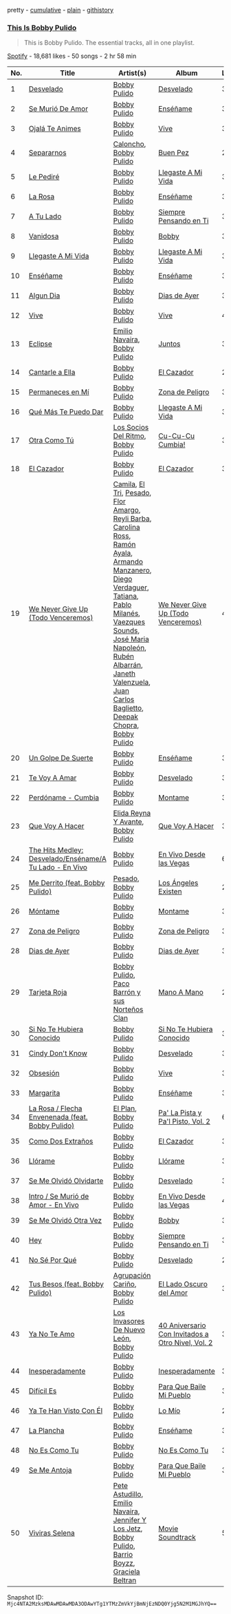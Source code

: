 pretty - [cumulative](/playlists/cumulative/37i9dQZF1DZ06evO2Jdbs4.md) - [plain](/playlists/plain/37i9dQZF1DZ06evO2Jdbs4) - [githistory](https://github.githistory.xyz/mackorone/spotify-playlist-archive/blob/main/playlists/plain/37i9dQZF1DZ06evO2Jdbs4)

### [This Is Bobby Pulido](https://open.spotify.com/playlist/37i9dQZF1DZ06evO2Jdbs4)

> This is Bobby Pulido\. The essential tracks, all in one playlist.

[Spotify](https://open.spotify.com/user/spotify) - 18,681 likes - 50 songs - 2 hr 58 min

| No. | Title | Artist(s) | Album | Length |
|---|---|---|---|---|
| 1 | [Desvelado](https://open.spotify.com/track/2JJSGhPpATm8lXeYjD95fw) | [Bobby Pulido](https://open.spotify.com/artist/4EEZg8R3dxbTCCQ1DVWtHg) | [Desvelado](https://open.spotify.com/album/2BCS2taG5BuYeL3QPCbcz2) | 3:41 |
| 2 | [Se Murió De Amor](https://open.spotify.com/track/5iuGn3RXvfvHIyIe8fyxBE) | [Bobby Pulido](https://open.spotify.com/artist/4EEZg8R3dxbTCCQ1DVWtHg) | [Enséñame](https://open.spotify.com/album/6wrBXd8mUK0dp3yMM29kWK) | 3:06 |
| 3 | [Ojalá Te Animes](https://open.spotify.com/track/1tg7ZzCAkjDNENdWL7WuIr) | [Bobby Pulido](https://open.spotify.com/artist/4EEZg8R3dxbTCCQ1DVWtHg) | [Vive](https://open.spotify.com/album/4v2fdmkaVrrT0eYhy2ix3a) | 3:00 |
| 4 | [Separarnos](https://open.spotify.com/track/5A4j5H2BchA1SqYOvQ8I4I) | [Caloncho](https://open.spotify.com/artist/2z3KntXLyEF5Lvz1kpdBoA), [Bobby Pulido](https://open.spotify.com/artist/4EEZg8R3dxbTCCQ1DVWtHg) | [Buen Pez](https://open.spotify.com/album/4M70tDygFtUlnlvmn5qLLV) | 2:58 |
| 5 | [Le Pediré](https://open.spotify.com/track/0Oon0YwVUvqf8O8KLukfZj) | [Bobby Pulido](https://open.spotify.com/artist/4EEZg8R3dxbTCCQ1DVWtHg) | [Llegaste A Mi Vida](https://open.spotify.com/album/1bm9teaYqUaTbyJzpqNu6l) | 3:32 |
| 6 | [La Rosa](https://open.spotify.com/track/0HiDvAV1NFSt1rLXvrTO49) | [Bobby Pulido](https://open.spotify.com/artist/4EEZg8R3dxbTCCQ1DVWtHg) | [Enséñame](https://open.spotify.com/album/6wrBXd8mUK0dp3yMM29kWK) | 3:04 |
| 7 | [A Tu Lado](https://open.spotify.com/track/5X4XT9GZFvPgpQGx7hjzJX) | [Bobby Pulido](https://open.spotify.com/artist/4EEZg8R3dxbTCCQ1DVWtHg) | [Siempre Pensando en Ti](https://open.spotify.com/album/7qOe8Bc1072Lf2z1tdZTYH) | 3:44 |
| 8 | [Vanidosa](https://open.spotify.com/track/2YLoqYRDpNMwSvTGhjP3gC) | [Bobby Pulido](https://open.spotify.com/artist/4EEZg8R3dxbTCCQ1DVWtHg) | [Bobby](https://open.spotify.com/album/6om6MJErxB1lRwPK6VxChD) | 3:27 |
| 9 | [Llegaste A Mi Vida](https://open.spotify.com/track/03vaFs8JbKg27yTKZshM55) | [Bobby Pulido](https://open.spotify.com/artist/4EEZg8R3dxbTCCQ1DVWtHg) | [Llegaste A Mi Vida](https://open.spotify.com/album/1bm9teaYqUaTbyJzpqNu6l) | 3:33 |
| 10 | [Enséñame](https://open.spotify.com/track/0IHrQNuGVj2c3dBwyw2lNC) | [Bobby Pulido](https://open.spotify.com/artist/4EEZg8R3dxbTCCQ1DVWtHg) | [Enséñame](https://open.spotify.com/album/6wrBXd8mUK0dp3yMM29kWK) | 3:09 |
| 11 | [Algun Dia](https://open.spotify.com/track/1SlyhgbpLEphPZM4ammgr7) | [Bobby Pulido](https://open.spotify.com/artist/4EEZg8R3dxbTCCQ1DVWtHg) | [Dias de Ayer](https://open.spotify.com/album/3uSh3AeT2wgBbLSxYcJupg) | 3:19 |
| 12 | [Vive](https://open.spotify.com/track/6ljSbHWwuUsDfOswRHlomj) | [Bobby Pulido](https://open.spotify.com/artist/4EEZg8R3dxbTCCQ1DVWtHg) | [Vive](https://open.spotify.com/album/4v2fdmkaVrrT0eYhy2ix3a) | 4:14 |
| 13 | [Eclipse](https://open.spotify.com/track/050UuOQmyhJ470uVMpm6dM) | [Emilio Navaira](https://open.spotify.com/artist/5ADSZA6X6nJBe7pTgcE6nA), [Bobby Pulido](https://open.spotify.com/artist/4EEZg8R3dxbTCCQ1DVWtHg) | [Juntos](https://open.spotify.com/album/6VB3iQvl5osGIQyaJv7vqm) | 3:37 |
| 14 | [Cantarle a Ella](https://open.spotify.com/track/6LyX5OTvWeJP2Sio5BfuDg) | [Bobby Pulido](https://open.spotify.com/artist/4EEZg8R3dxbTCCQ1DVWtHg) | [El Cazador](https://open.spotify.com/album/19YgCrHv3ajrWnh4EiTv5I) | 2:54 |
| 15 | [Permaneces en Mí](https://open.spotify.com/track/4p5UDTUZXr7T8ctt1X1zg0) | [Bobby Pulido](https://open.spotify.com/artist/4EEZg8R3dxbTCCQ1DVWtHg) | [Zona de Peligro](https://open.spotify.com/album/3LjISuwDaksJyhnG1iiIgA) | 3:02 |
| 16 | [Qué Más Te Puedo Dar](https://open.spotify.com/track/7JTgmtRq4WBy2jG6Ijm9m8) | [Bobby Pulido](https://open.spotify.com/artist/4EEZg8R3dxbTCCQ1DVWtHg) | [Llegaste A Mi Vida](https://open.spotify.com/album/1bm9teaYqUaTbyJzpqNu6l) | 3:40 |
| 17 | [Otra Como Tú](https://open.spotify.com/track/055pJYboqVEcECyQQnANFY) | [Los Socios Del Ritmo](https://open.spotify.com/artist/7bzt5lHL6bzLO3c9mkxNMW), [Bobby Pulido](https://open.spotify.com/artist/4EEZg8R3dxbTCCQ1DVWtHg) | [Cu\-Cu\-Cu Cumbia!](https://open.spotify.com/album/7lvrww6BQ2UadzpdQBoEVH) | 3:48 |
| 18 | [El Cazador](https://open.spotify.com/track/3B6ZP7yDYHRuLbid9Bk0FO) | [Bobby Pulido](https://open.spotify.com/artist/4EEZg8R3dxbTCCQ1DVWtHg) | [El Cazador](https://open.spotify.com/album/19YgCrHv3ajrWnh4EiTv5I) | 3:32 |
| 19 | [We Never Give Up \(Todo Venceremos\)](https://open.spotify.com/track/2G6gnsbzUJYDCGHOtIBoWy) | [Camila](https://open.spotify.com/artist/2gRP1Ezbtj3qrERnd0XasU), [El Tri](https://open.spotify.com/artist/3HgZDevp7GspkLUAa5cKne), [Pesado](https://open.spotify.com/artist/4BwiodzEp9Hwes5HeFjMVK), [Flor Amargo](https://open.spotify.com/artist/7CcCaAFz7j2igNmrHpieIb), [Reyli Barba](https://open.spotify.com/artist/69BUYvpG9MbjCyIZfsFdhJ), [Carolina Ross](https://open.spotify.com/artist/5wx70QuZtxRUIIYek3RSaV), [Ramón Ayala](https://open.spotify.com/artist/5GGiAdKlY1BGBmi8UicvTX), [Armando Manzanero](https://open.spotify.com/artist/5lODCkFdEtpPn3YxfmyLfT), [Diego Verdaguer](https://open.spotify.com/artist/2UFqwY8A3PLcx8pAkg9g5P), [Tatiana](https://open.spotify.com/artist/60alJNnwGVBdNXrx4kOfW0), [Pablo Milanés](https://open.spotify.com/artist/4vOfKh5wz7lTcdqB3EwsC5), [Vaezques Sounds](https://open.spotify.com/artist/22umhHGysrBolX8U1xQbPw), [José Maria Napoleón](https://open.spotify.com/artist/72v53CufRiSyqcQ78KUQ5p), [Rubén Albarrán](https://open.spotify.com/artist/7M75Am5m6J934JSviUOGz0), [Janeth Valenzuela](https://open.spotify.com/artist/4fqTtvwo9kLosNr5VPnx1G), [Juan Carlos Baglietto](https://open.spotify.com/artist/1Mt6JeVWV9Tvgk8ercp5O9), [Deepak Chopra](https://open.spotify.com/artist/5tf2pB9J3WNowIKQTFkxU6), [Bobby Pulido](https://open.spotify.com/artist/4EEZg8R3dxbTCCQ1DVWtHg) | [We Never Give Up \(Todo Venceremos\)](https://open.spotify.com/album/7wWbD4WnxyLy7bix3d07r3) | 4:05 |
| 20 | [Un Golpe De Suerte](https://open.spotify.com/track/6AEpDGDeJrn8xskPJQeGMv) | [Bobby Pulido](https://open.spotify.com/artist/4EEZg8R3dxbTCCQ1DVWtHg) | [Enséñame](https://open.spotify.com/album/6wrBXd8mUK0dp3yMM29kWK) | 3:23 |
| 21 | [Te Voy A Amar](https://open.spotify.com/track/7H9BJi45b1XJwYiC1vajfc) | [Bobby Pulido](https://open.spotify.com/artist/4EEZg8R3dxbTCCQ1DVWtHg) | [Desvelado](https://open.spotify.com/album/2BCS2taG5BuYeL3QPCbcz2) | 3:56 |
| 22 | [Perdóname \- Cumbia](https://open.spotify.com/track/6ygtYN6UpAePDbiuEacFzA) | [Bobby Pulido](https://open.spotify.com/artist/4EEZg8R3dxbTCCQ1DVWtHg) | [Montame](https://open.spotify.com/album/6j4I0OrqKDPYkTKAThkRRE) | 3:45 |
| 23 | [Que Voy A Hacer](https://open.spotify.com/track/0HD0RNHrLyM1yKJaWkR56R) | [Elida Reyna Y Avante](https://open.spotify.com/artist/6FgcIpZBpVNOXHniQX9Oml), [Bobby Pulido](https://open.spotify.com/artist/4EEZg8R3dxbTCCQ1DVWtHg) | [Que Voy A Hacer](https://open.spotify.com/album/2ZRarP86dR9OrYDNjiflEL) | 3:21 |
| 24 | [The Hits Medley: Desvelado/Enséname/A Tu Lado \- En Vivo](https://open.spotify.com/track/7pob0oZ2KwUG7nRlVuwrxs) | [Bobby Pulido](https://open.spotify.com/artist/4EEZg8R3dxbTCCQ1DVWtHg) | [En Vivo Desde las Vegas](https://open.spotify.com/album/3N5UtKDt4taayE7fajYV0J) | 6:40 |
| 25 | [Me Derrito \(feat\. Bobby Pulido\)](https://open.spotify.com/track/5UT6Ug2HZp0MZQdyf2iVCd) | [Pesado](https://open.spotify.com/artist/4BwiodzEp9Hwes5HeFjMVK), [Bobby Pulido](https://open.spotify.com/artist/4EEZg8R3dxbTCCQ1DVWtHg) | [Los Ángeles Existen](https://open.spotify.com/album/6Q2W1lDlaler63hoBRSJWs) | 2:50 |
| 26 | [Móntame](https://open.spotify.com/track/5LGnVKG4TQeTNmJQSDF2oy) | [Bobby Pulido](https://open.spotify.com/artist/4EEZg8R3dxbTCCQ1DVWtHg) | [Montame](https://open.spotify.com/album/6j4I0OrqKDPYkTKAThkRRE) | 3:24 |
| 27 | [Zona de Peligro](https://open.spotify.com/track/3nvWPw6xafcHBK5Yghf6gk) | [Bobby Pulido](https://open.spotify.com/artist/4EEZg8R3dxbTCCQ1DVWtHg) | [Zona de Peligro](https://open.spotify.com/album/3LjISuwDaksJyhnG1iiIgA) | 3:38 |
| 28 | [Dias de Ayer](https://open.spotify.com/track/7zSfoStk27KpJLg27Yz2Ba) | [Bobby Pulido](https://open.spotify.com/artist/4EEZg8R3dxbTCCQ1DVWtHg) | [Dias de Ayer](https://open.spotify.com/album/3uSh3AeT2wgBbLSxYcJupg) | 3:26 |
| 29 | [Tarjeta Roja](https://open.spotify.com/track/5qthAx863ljpv5HLiX9mFj) | [Bobby Pulido](https://open.spotify.com/artist/4EEZg8R3dxbTCCQ1DVWtHg), [Paco Barrón y sus Norteños Clan](https://open.spotify.com/artist/1Uz4WPsI4VylKT6lhJiDO5) | [Mano A Mano](https://open.spotify.com/album/0cnHfiGIPLUCmg7eE135Te) | 2:42 |
| 30 | [Si No Te Hubiera Conocido](https://open.spotify.com/track/2XCYJ9eUSpPPNhgaGpKYP5) | [Bobby Pulido](https://open.spotify.com/artist/4EEZg8R3dxbTCCQ1DVWtHg) | [Si No Te Hubiera Conocido](https://open.spotify.com/album/6cxGEtFscvOD8xNYIMncQY) | 3:14 |
| 31 | [Cindy Don't Know](https://open.spotify.com/track/4yeRSlUJb9QxXAbOKk0WPg) | [Bobby Pulido](https://open.spotify.com/artist/4EEZg8R3dxbTCCQ1DVWtHg) | [Desvelado](https://open.spotify.com/album/2BCS2taG5BuYeL3QPCbcz2) | 3:38 |
| 32 | [Obsesión](https://open.spotify.com/track/4UlwEI3H7er7gq29WAh3XB) | [Bobby Pulido](https://open.spotify.com/artist/4EEZg8R3dxbTCCQ1DVWtHg) | [Vive](https://open.spotify.com/album/4v2fdmkaVrrT0eYhy2ix3a) | 3:37 |
| 33 | [Margarita](https://open.spotify.com/track/1qbsrr0AwGgTY2SD5s1qIr) | [Bobby Pulido](https://open.spotify.com/artist/4EEZg8R3dxbTCCQ1DVWtHg) | [Enséñame](https://open.spotify.com/album/6wrBXd8mUK0dp3yMM29kWK) | 3:57 |
| 34 | [La Rosa / Flecha Envenenada \(feat\. Bobby Pulido\)](https://open.spotify.com/track/1CnGSMYKYFMmZGJU4mqtYq) | [El Plan](https://open.spotify.com/artist/6hC4K4CHuu5MRsNUHAqqdy), [Bobby Pulido](https://open.spotify.com/artist/4EEZg8R3dxbTCCQ1DVWtHg) | [Pa' La Pista y Pa'l Pisto, Vol\. 2](https://open.spotify.com/album/5TEuiPGD4Gpmy7mE3nfHPI) | 6:00 |
| 35 | [Como Dos Extraños](https://open.spotify.com/track/6zpbZkfhTuywWpHcJVYOm5) | [Bobby Pulido](https://open.spotify.com/artist/4EEZg8R3dxbTCCQ1DVWtHg) | [El Cazador](https://open.spotify.com/album/19YgCrHv3ajrWnh4EiTv5I) | 3:32 |
| 36 | [Llórame](https://open.spotify.com/track/2uBdikf4ImGwMP4UZCpt0W) | [Bobby Pulido](https://open.spotify.com/artist/4EEZg8R3dxbTCCQ1DVWtHg) | [Llórame](https://open.spotify.com/album/0XT8nEBbAPG8TTRc5ZwLqf) | 3:06 |
| 37 | [Se Me Olvidó Olvidarte](https://open.spotify.com/track/08N4oh208BCKzkVfNV7FIQ) | [Bobby Pulido](https://open.spotify.com/artist/4EEZg8R3dxbTCCQ1DVWtHg) | [Desvelado](https://open.spotify.com/album/2BCS2taG5BuYeL3QPCbcz2) | 3:21 |
| 38 | [Intro / Se Murió de Amor \- En Vivo](https://open.spotify.com/track/3Pwpg0uNftcanpfFwhcIlu) | [Bobby Pulido](https://open.spotify.com/artist/4EEZg8R3dxbTCCQ1DVWtHg) | [En Vivo Desde las Vegas](https://open.spotify.com/album/3N5UtKDt4taayE7fajYV0J) | 4:56 |
| 39 | [Se Me Olvidó Otra Vez](https://open.spotify.com/track/54xyPaG8wToKbFkjGMFKMm) | [Bobby Pulido](https://open.spotify.com/artist/4EEZg8R3dxbTCCQ1DVWtHg) | [Bobby](https://open.spotify.com/album/6om6MJErxB1lRwPK6VxChD) | 3:09 |
| 40 | [Hey](https://open.spotify.com/track/7s71GmxpkyZwWm0g6vCE0b) | [Bobby Pulido](https://open.spotify.com/artist/4EEZg8R3dxbTCCQ1DVWtHg) | [Siempre Pensando en Ti](https://open.spotify.com/album/7qOe8Bc1072Lf2z1tdZTYH) | 3:31 |
| 41 | [No Sé Por Qué](https://open.spotify.com/track/1DBsOzhJeIi46lFO3ITv5t) | [Bobby Pulido](https://open.spotify.com/artist/4EEZg8R3dxbTCCQ1DVWtHg) | [Desvelado](https://open.spotify.com/album/2BCS2taG5BuYeL3QPCbcz2) | 2:49 |
| 42 | [Tus Besos \(feat\. Bobby Pulido\)](https://open.spotify.com/track/7rnrCKF2EepfbYzMjz400n) | [Agrupación Cariño](https://open.spotify.com/artist/6wRhvAUh6C5QUoK59hc9A1), [Bobby Pulido](https://open.spotify.com/artist/4EEZg8R3dxbTCCQ1DVWtHg) | [El Lado Oscuro del Amor](https://open.spotify.com/album/1psax3q5uCURpO6RrgSrba) | 3:31 |
| 43 | [Ya No Te Amo](https://open.spotify.com/track/691UfJ3B3IVa4Hsj3DVfvM) | [Los Invasores De Nuevo León](https://open.spotify.com/artist/5CGtBYmVPeLhI1kM2Fn9Gv), [Bobby Pulido](https://open.spotify.com/artist/4EEZg8R3dxbTCCQ1DVWtHg) | [40 Aniversario Con Invitados a Otro Nivel, Vol\. 2](https://open.spotify.com/album/68RRgoiTtixqmXpCgrCGFU) | 3:01 |
| 44 | [Inesperadamente](https://open.spotify.com/track/4GAqqobic0kTtK3mfAP6Am) | [Bobby Pulido](https://open.spotify.com/artist/4EEZg8R3dxbTCCQ1DVWtHg) | [Inesperadamente](https://open.spotify.com/album/3t8iVE3ZSqgl7MRR3MfSYu) | 3:09 |
| 45 | [Difícil Es](https://open.spotify.com/track/63SeaRiwlp1AwDi1hKPejK) | [Bobby Pulido](https://open.spotify.com/artist/4EEZg8R3dxbTCCQ1DVWtHg) | [Para Que Baile Mi Pueblo](https://open.spotify.com/album/6Tr7cW0agoF7qAzHnAYa8b) | 3:16 |
| 46 | [Ya Te Han Visto Con Él](https://open.spotify.com/track/43uJ9LN57wAcrfsufEJat8) | [Bobby Pulido](https://open.spotify.com/artist/4EEZg8R3dxbTCCQ1DVWtHg) | [Lo Mío](https://open.spotify.com/album/4WlXlmCSRRJaAQZMzclg3Y) | 2:55 |
| 47 | [La Plancha](https://open.spotify.com/track/0AIZSBwga3mZS7GNJKUVgB) | [Bobby Pulido](https://open.spotify.com/artist/4EEZg8R3dxbTCCQ1DVWtHg) | [Enséñame](https://open.spotify.com/album/6wrBXd8mUK0dp3yMM29kWK) | 3:32 |
| 48 | [No Es Como Tu](https://open.spotify.com/track/6YmeOtWUb3u8WBo0LcrhzQ) | [Bobby Pulido](https://open.spotify.com/artist/4EEZg8R3dxbTCCQ1DVWtHg) | [No Es Como Tu](https://open.spotify.com/album/5nNvbTmDYOd8HBHvsovdKU) | 3:29 |
| 49 | [Se Me Antoja](https://open.spotify.com/track/42nsZ9ewqjMWc8Hy9A53St) | [Bobby Pulido](https://open.spotify.com/artist/4EEZg8R3dxbTCCQ1DVWtHg) | [Para Que Baile Mi Pueblo](https://open.spotify.com/album/6Tr7cW0agoF7qAzHnAYa8b) | 3:07 |
| 50 | [Viviras Selena](https://open.spotify.com/track/2pXb4Rtjt4RfmdlxqUYCdG) | [Pete Astudillo](https://open.spotify.com/artist/5wB9uZHnYDudrgfxOXUsjY), [Emilio Navaira](https://open.spotify.com/artist/5ADSZA6X6nJBe7pTgcE6nA), [Jennifer Y Los Jetz](https://open.spotify.com/artist/6RNtyMrzRxg0Ojr0bmS3j7), [Bobby Pulido](https://open.spotify.com/artist/4EEZg8R3dxbTCCQ1DVWtHg), [Barrio Boyzz](https://open.spotify.com/artist/2pEJhUF93gQGPdWJnusnZp), [Graciela Beltran](https://open.spotify.com/artist/7HcFX1LEnI6zHIHCt8olTl) | [Movie Soundtrack](https://open.spotify.com/album/6tgYUMd4BkJnE88UfrUSDO) | 5:03 |

Snapshot ID: `Mjc4NTA2MzksMDAwMDAwMDA3ODAwYTg1YTMzZmVkYjBmNjEzNDQ0Yjg5N2M1MGJhYQ==`
